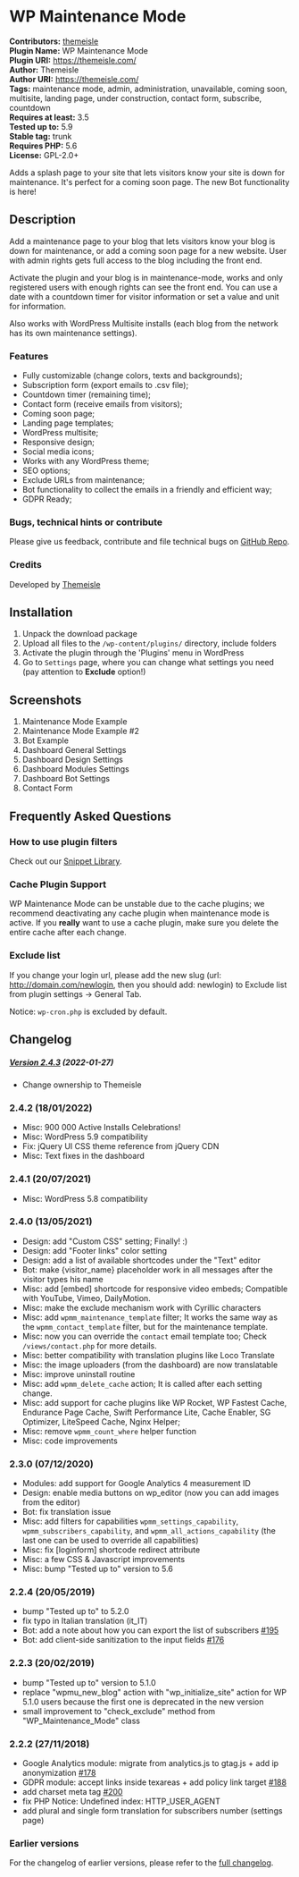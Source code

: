 # WP Maintenance Mode #
**Contributors:** [themeisle](https://profiles.wordpress.org/themeisle/)  
**Plugin Name:** WP Maintenance Mode  
**Plugin URI:** https://themeisle.com/  
**Author:** Themeisle  
**Author URI:** https://themeisle.com/  
**Tags:** maintenance mode, admin, administration, unavailable, coming soon, multisite, landing page, under construction, contact form, subscribe, countdown  
**Requires at least:** 3.5  
**Tested up to:** 5.9  
**Stable tag:** trunk  
**Requires PHP:** 5.6  
**License:** GPL-2.0+  

Adds a splash page to your site that lets visitors know your site is down for maintenance. It's perfect for a coming soon page. The new Bot functionality is here!

## Description ##

Add a maintenance page to your blog that lets visitors know your blog is down for maintenance, or add a coming soon page for a new website. User with admin rights gets full access to the blog including the front end.

Activate the plugin and your blog is in maintenance-mode, works and only registered users with enough rights can see the front end. You can use a date with a countdown timer for visitor information or set a value and unit for information.

Also works with WordPress Multisite installs (each blog from the network has its own maintenance settings).

### Features ###

* Fully customizable (change colors, texts and backgrounds);
* Subscription form (export emails to .csv file);
* Countdown timer (remaining time);
* Contact form (receive emails from visitors);
* Coming soon page;
* Landing page templates;
* WordPress multisite;
* Responsive design;
* Social media icons;
* Works with any WordPress theme;
* SEO options;
* Exclude URLs from maintenance;
* Bot functionality to collect the emails in a friendly and efficient way;
* GDPR Ready;

### Bugs, technical hints or contribute ###

Please give us feedback, contribute and file technical bugs on [GitHub Repo](https://github.com/andrianvaleanu/WP-Maintenance-Mode).

### Credits ###

Developed by [Themeisle](https://themeisle.com)

## Installation ##

1. Unpack the download package
2. Upload all files to the `/wp-content/plugins/` directory, include folders
3. Activate the plugin through the 'Plugins' menu in WordPress
4. Go to `Settings` page, where you can change what settings you need (pay attention to **Exclude** option!)

## Screenshots ##

1. Maintenance Mode Example
2. Maintenance Mode Example #2
3. Bot Example
4. Dashboard General Settings
5. Dashboard Design Settings
6. Dashboard Modules Settings
7. Dashboard Bot Settings
8. Contact Form

## Frequently Asked Questions ##

### How to use plugin filters ###
Check out our [Snippet Library](https://github.com/codeinwp/Snippet-Library/).

### Cache Plugin Support ###
WP Maintenance Mode can be unstable due to the cache plugins; we recommend deactivating any cache plugin when maintenance mode is active. If you **really** want to use a cache plugin, make sure you delete the entire cache after each change.

### Exclude list ###
If you change your login url, please add the new slug (url: http://domain.com/newlogin, then you should add: newlogin) to Exclude list from plugin settings -> General Tab.

Notice: `wp-cron.php` is excluded by default.

## Changelog ##

##### [Version 2.4.3](https://github.com/Codeinwp/wp-maintenance-mode/compare/v2.4.2...v2.4.3) (2022-01-27)

- Change ownership to Themeisle




### 2.4.2 (18/01/2022) ###
* Misc: 900 000 Active Installs Celebrations!
* Misc: WordPress 5.9 compatibility
* Fix: jQuery UI CSS theme reference from jQuery CDN
* Misc: Text fixes in the dashboard

### 2.4.1 (20/07/2021) ###
* Misc: WordPress 5.8 compatibility

### 2.4.0 (13/05/2021) ###
* Design: add "Custom CSS" setting; Finally! :)
* Design: add "Footer links" color setting
* Design: add a list of available shortcodes under the "Text" editor
* Bot: make {visitor_name} placeholder work in all messages after the visitor types his name
* Misc: add [embed] shortcode for responsive video embeds; Compatible with YouTube, Vimeo, DailyMotion.
* Misc: make the exclude mechanism work with Cyrillic characters
* Misc: add `wpmm_maintenance_template` filter; It works the same way as the `wpmm_contact_template` filter, but for the maintenance template.
* Misc: now you can override the `contact` email template too; Check `/views/contact.php` for more details.
* Misc: better compatibility with translation plugins like Loco Translate
* Misc: the image uploaders (from the dashboard) are now translatable
* Misc: improve uninstall routine
* Misc: add `wpmm_delete_cache` action; It is called after each setting change.
* Misc: add support for cache plugins like WP Rocket, WP Fastest Cache, Endurance Page Cache, Swift Performance Lite, Cache Enabler, SG Optimizer, LiteSpeed Cache, Nginx Helper;
* Misc: remove `wpmm_count_where` helper function
* Misc: code improvements

### 2.3.0 (07/12/2020) ###
* Modules: add support for Google Analytics 4 measurement ID
* Design: enable media buttons on wp_editor (now you can add images from the editor)
* Bot: fix translation issue
* Misc: add filters for capabilities `wpmm_settings_capability`, `wpmm_subscribers_capability`, and `wpmm_all_actions_capability` (the last one can be used to override all capabilities)
* Misc: fix [loginform] shortcode redirect attribute
* Misc: a few CSS & Javascript improvements
* Misc: bump "Tested up to" version to 5.6

### 2.2.4 (20/05/2019) ###
* bump "Tested up to" to 5.2.0
* fix typo in Italian translation (it_IT)
* Bot: add a note about how you can export the list of subscribers [#195](https://github.com/andrianvaleanu/WP-Maintenance-Mode/issues/195)
* Bot: add client-side sanitization to the input fields [#176](https://github.com/andrianvaleanu/WP-Maintenance-Mode/issues/176)

### 2.2.3 (20/02/2019) ###
* bump "Tested up to" version to 5.1.0
* replace "wpmu_new_blog" action with "wp_initialize_site" action for WP 5.1.0 users because the first one is deprecated in the new version
* small improvement to "check_exclude" method from "WP_Maintenance_Mode" class

### 2.2.2 (27/11/2018) ###
* Google Analytics module: migrate from analytics.js to gtag.js + add ip anonymization [#178](https://github.com/andrianvaleanu/WP-Maintenance-Mode/issues/178)
* GDPR module: accept links inside texareas + add policy link target [#188](https://github.com/andrianvaleanu/WP-Maintenance-Mode/issues/188)
* add charset meta tag [#200](https://github.com/andrianvaleanu/WP-Maintenance-Mode/issues/200)
* fix PHP Notice:  Undefined index: HTTP_USER_AGENT
* add plural and single form translation for subscribers number (settings page)

### Earlier versions ###
For the changelog of earlier versions, please refer to the [full changelog](http://plugins.svn.wordpress.org/wp-maintenance-mode/trunk/changelog.txt).
